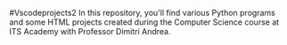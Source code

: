 #Vscodeprojects2
In this repository, you'll find various Python programs and some HTML projects created during the Computer Science course at ITS Academy with Professor Dimitri Andrea.
